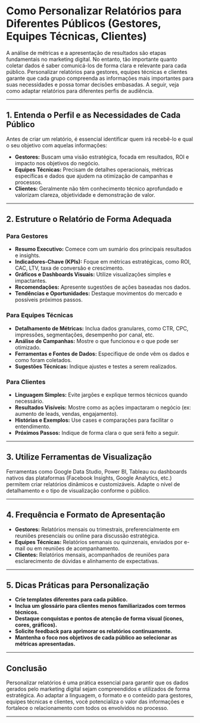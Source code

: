 
# Como Personalizar Relatórios para Diferentes Públicos (Gestores, Equipes Técnicas, Clientes)

A análise de métricas e a apresentação de resultados são etapas fundamentais no marketing digital. No entanto, tão importante quanto coletar dados é saber comunicá-los de forma clara e relevante para cada público. Personalizar relatórios para gestores, equipes técnicas e clientes garante que cada grupo compreenda as informações mais importantes para suas necessidades e possa tomar decisões embasadas. A seguir, veja como adaptar relatórios para diferentes perfis de audiência.

---

## 1. Entenda o Perfil e as Necessidades de Cada Público

Antes de criar um relatório, é essencial identificar quem irá recebê-lo e qual o seu objetivo com aquelas informações:

- **Gestores:** Buscam uma visão estratégica, focada em resultados, ROI e impacto nos objetivos do negócio.
- **Equipes Técnicas:** Precisam de detalhes operacionais, métricas específicas e dados que ajudem na otimização de campanhas e processos.
- **Clientes:** Geralmente não têm conhecimento técnico aprofundado e valorizam clareza, objetividade e demonstração de valor.

---

## 2. Estruture o Relatório de Forma Adequada

### Para Gestores

- **Resumo Executivo:** Comece com um sumário dos principais resultados e insights.
- **Indicadores-Chave (KPIs):** Foque em métricas estratégicas, como ROI, CAC, LTV, taxa de conversão e crescimento.
- **Gráficos e Dashboards Visuais:** Utilize visualizações simples e impactantes.
- **Recomendações:** Apresente sugestões de ações baseadas nos dados.
- **Tendências e Oportunidades:** Destaque movimentos do mercado e possíveis próximos passos.

### Para Equipes Técnicas

- **Detalhamento de Métricas:** Inclua dados granulares, como CTR, CPC, impressões, segmentações, desempenho por canal, etc.
- **Análise de Campanhas:** Mostre o que funcionou e o que pode ser otimizado.
- **Ferramentas e Fontes de Dados:** Especifique de onde vêm os dados e como foram coletados.
- **Sugestões Técnicas:** Indique ajustes e testes a serem realizados.

### Para Clientes

- **Linguagem Simples:** Evite jargões e explique termos técnicos quando necessário.
- **Resultados Visíveis:** Mostre como as ações impactaram o negócio (ex: aumento de leads, vendas, engajamento).
- **Histórias e Exemplos:** Use cases e comparações para facilitar o entendimento.
- **Próximos Passos:** Indique de forma clara o que será feito a seguir.

---

## 3. Utilize Ferramentas de Visualização

Ferramentas como Google Data Studio, Power BI, Tableau ou dashboards nativos das plataformas (Facebook Insights, Google Analytics, etc.) permitem criar relatórios dinâmicos e customizáveis. Adapte o nível de detalhamento e o tipo de visualização conforme o público.

---

## 4. Frequência e Formato de Apresentação

- **Gestores:** Relatórios mensais ou trimestrais, preferencialmente em reuniões presenciais ou online para discussão estratégica.
- **Equipes Técnicas:** Relatórios semanais ou quinzenais, enviados por e-mail ou em reuniões de acompanhamento.
- **Clientes:** Relatórios mensais, acompanhados de reuniões para esclarecimento de dúvidas e alinhamento de expectativas.

---

## 5. Dicas Práticas para Personalização

- **Crie templates diferentes para cada público.**
- **Inclua um glossário para clientes menos familiarizados com termos técnicos.**
- **Destaque conquistas e pontos de atenção de forma visual (ícones, cores, gráficos).**
- **Solicite feedback para aprimorar os relatórios continuamente.**
- **Mantenha o foco nos objetivos de cada público ao selecionar as métricas apresentadas.**

---

## Conclusão

Personalizar relatórios é uma prática essencial para garantir que os dados gerados pelo marketing digital sejam compreendidos e utilizados de forma estratégica. Ao adaptar a linguagem, o formato e o conteúdo para gestores, equipes técnicas e clientes, você potencializa o valor das informações e fortalece o relacionamento com todos os envolvidos no processo.

---
```